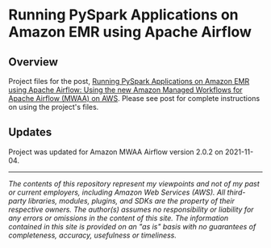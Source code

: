 # Running PySpark Applications on Amazon EMR using Apache Airflow

## Overview

Project files for the post, [Running PySpark Applications on Amazon EMR using Apache Airflow: Using the new Amazon Managed Workflows for Apache Airflow (MWAA) on AWS](https://itnext.io/running-spark-jobs-on-amazon-emr-with-apache-airflow-2e16647fea0c). Please see post for complete instructions on using the project's files.

## Updates

Project was updated for Amazon MWAA Airflow version 2.0.2 on 2021-11-04.

---

<i>The contents of this repository represent my viewpoints and not of my past or current employers, including Amazon Web
Services (AWS). All third-party libraries, modules, plugins, and SDKs are the property of their respective owners. The author(s) assumes no responsibility or liability for any errors or omissions in the content of this site. The information contained in this site is provided on an "as is" basis with no guarantees of completeness, accuracy, usefulness or timeliness.</i>
